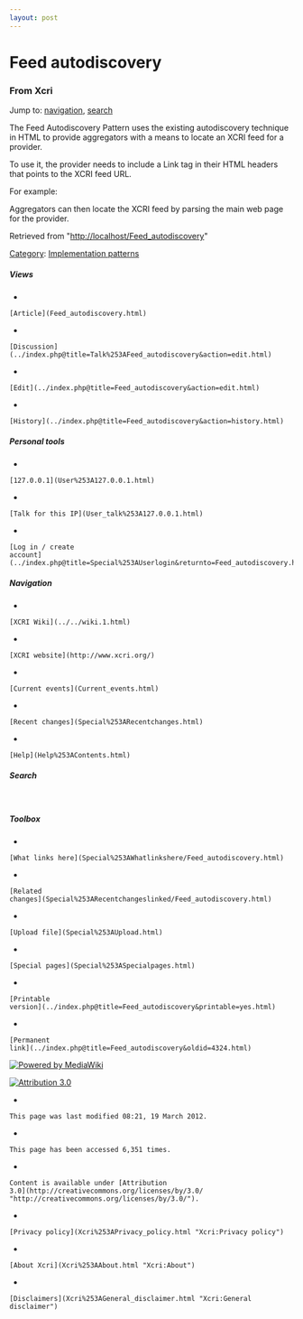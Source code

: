 ```yaml
---
layout: post
---
```








Feed autodiscovery 
==================













### From Xcri 







Jump to: [navigation](Feed_autodiscovery.html#column-one),
[search](Feed_autodiscovery.html#searchInput)



The Feed Autodiscovery Pattern uses the existing autodiscovery technique
in HTML to provide aggregators with a means to locate an XCRI feed for a
provider.

To use it, the provider needs to include a Link tag in their HTML
headers that points to the XCRI feed URL.

For example:

    

Aggregators can then locate the XCRI feed by parsing the main web page
for the provider.



Retrieved from
"[http://localhost/Feed\_autodiscovery](Feed_autodiscovery.html)"





[Category](Special%253ACategories.html "Special:Categories"): [Implementation
patterns](Category%253AImplementation_patterns.html "Category:Implementation patterns")

















##### Views



-   

    

    [Article](Feed_autodiscovery.html)
-   

    

    [Discussion](../index.php@title=Talk%253AFeed_autodiscovery&action=edit.html)
-   

    

    [Edit](../index.php@title=Feed_autodiscovery&action=edit.html)
-   

    

    [History](../index.php@title=Feed_autodiscovery&action=history.html)







##### Personal tools



-   

    

    [127.0.0.1](User%253A127.0.0.1.html)
-   

    

    [Talk for this IP](User_talk%253A127.0.0.1.html)
-   

    

    [Log in / create
    account](../index.php@title=Special%253AUserlogin&returnto=Feed_autodiscovery.html)











[](../../wiki.1.html "XCRI Wiki")





##### Navigation



-   

    

    [XCRI Wiki](../../wiki.1.html)
-   

    

    [XCRI website](http://www.xcri.org/)
-   

    

    [Current events](Current_events.html)
-   

    

    [Recent changes](Special%253ARecentchanges.html)
-   

    

    [Help](Help%253AContents.html)







##### Search





 









##### Toolbox



-   

    

    [What links here](Special%253AWhatlinkshere/Feed_autodiscovery.html)
-   

    

    [Related
    changes](Special%253ARecentchangeslinked/Feed_autodiscovery.html)
-   

    

    [Upload file](Special%253AUpload.html)
-   

    

    [Special pages](Special%253ASpecialpages.html)
-   

    

    [Printable
    version](../index.php@title=Feed_autodiscovery&printable=yes.html)
-   

    

    [Permanent
    link](../index.php@title=Feed_autodiscovery&oldid=4324.html)















[![Powered by
MediaWiki](../skins/common/images/poweredby_mediawiki_88x31.png)](http://www.mediawiki.org/)





[![Attribution 3.0
](http://i.creativecommons.org/l/by/3.0/88x31.png)](http://creativecommons.org/licenses/by/3.0/)



-   

    

    This page was last modified 08:21, 19 March 2012.
-   

    

    This page has been accessed 6,351 times.
-   

    

    Content is available under [Attribution
    3.0](http://creativecommons.org/licenses/by/3.0/ "http://creativecommons.org/licenses/by/3.0/").
-   

    

    [Privacy policy](Xcri%253APrivacy_policy.html "Xcri:Privacy policy")
-   

    

    [About Xcri](Xcri%253AAbout.html "Xcri:About")
-   

    

    [Disclaimers](Xcri%253AGeneral_disclaimer.html "Xcri:General disclaimer")





